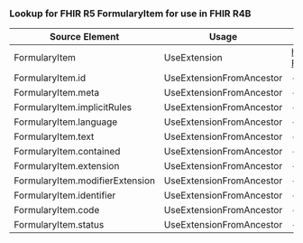 ### Lookup for FHIR R5 FormularyItem for use in FHIR R4B

| Source Element | Usage | Target |
| -------------- | ----- | ------ |
| FormularyItem | UseExtension | http://hl7.org/fhir/5.0/StructureDefinition/extension-FormularyItem |
| FormularyItem.id | UseExtensionFromAncestor | - |
| FormularyItem.meta | UseExtensionFromAncestor | - |
| FormularyItem.implicitRules | UseExtensionFromAncestor | - |
| FormularyItem.language | UseExtensionFromAncestor | - |
| FormularyItem.text | UseExtensionFromAncestor | - |
| FormularyItem.contained | UseExtensionFromAncestor | - |
| FormularyItem.extension | UseExtensionFromAncestor | - |
| FormularyItem.modifierExtension | UseExtensionFromAncestor | - |
| FormularyItem.identifier | UseExtensionFromAncestor | - |
| FormularyItem.code | UseExtensionFromAncestor | - |
| FormularyItem.status | UseExtensionFromAncestor | - |
